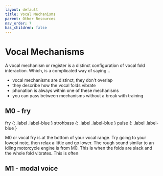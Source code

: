 ```yaml
---
layout: default
title: Vocal Mechanisms
parent: Other Resources
nav_order: 7
has_children: false
---
```


# Vocal Mechanisms
A vocal mechanism or register is a distinct configuration of vocal fold interaction. Which, is a complicated way of saying...
- vocal mechanisms are distinct, they don't overlap
- they describe how the vocal folds vibrate
- phonation is always within one of these mechanisms
- you can pass between mechanisms without a break with training

## M0 - fry
fry {: .label .label-blue }
strohbass {: .label .label-blue }
pulse {: .label .label-blue }


M0 or vocal fry is at the bottom of your vocal range. Try going to your lowest note, then relax a little and go lower. The rough sound similar to an idling motorcycle engine is from M0. This is when the folds are slack and the whole fold vibrates. This is often

## M1 - modal voice
